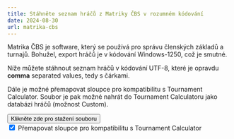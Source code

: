 ```yaml
---
title: Stáhněte seznam hráčů z Matriky ČBS v rozumném kódování
date: 2024-08-30
url: matrika-cbs
---
```


Matrika ČBS je software, který se používá pro správu členských základů a turnajů. Bohužel, export hráčů je v kódování Windows-1250, což je smutné.

Níže můžete stáhnout seznam hráčů v kódování UTF-8, které je opravdu **comma** separated values, tedy s čárkami.

Dále je možné přemapovat sloupce pro kompatibilitu s Tournament Calculator. Soubor je pak možné nahrát do Tournament Calculatoru jako databázi hráčů (možnost Custom).
 
<form action="matrikaCSV.php" method="GET">
    <button class="x-button" type="submit">Klikněte zde pro stažení souboru</button>
    <br>
    <label>
        <input type="checkbox" name="remap_columns" value="1" checked>
       Přemapovat sloupce pro kompatibilitu s Tournament Calculator
    </label>
</form>
